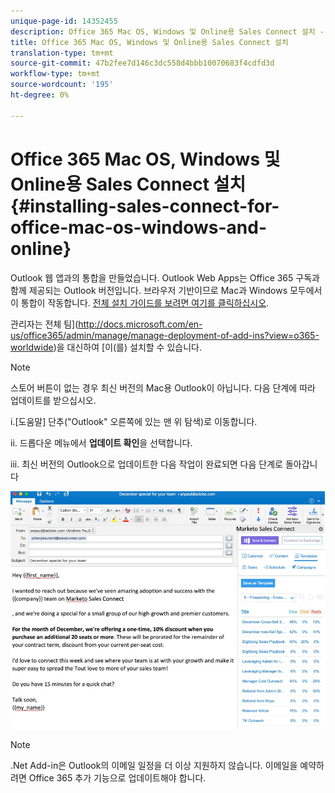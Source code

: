```yaml
---
unique-page-id: 14352455
description: Office 365 Mac OS, Windows 및 Online용 Sales Connect 설치 - Marketing Docs - 제품 설명서
title: Office 365 Mac OS, Windows 및 Online용 Sales Connect 설치
translation-type: tm+mt
source-git-commit: 47b2fee7d146c3dc558d4bbb10070683f4cdfd3d
workflow-type: tm+mt
source-wordcount: '195'
ht-degree: 0%

---
```



# Office 365 Mac OS, Windows 및 Online용 Sales Connect 설치 {#installing-sales-connect-for-office-mac-os-windows-and-online}

Outlook 웹 앱과의 통합을 만들었습니다. Outlook Web Apps는 Office 365 구독과 함께 제공되는 Outlook 버전입니다. 브라우저 기반이므로 Mac과 Windows 모두에서 이 통합이 작동합니다. [전체 설치 가이드를 보려면 여기를 클릭하십시오](http://s3.amazonaws.com/tout-user-store/outlook-mac/assets/install_tout_add-in_outlook_mac.pdf).

관리자는 전체 팀](http://docs.microsoft.com/en-us/office365/admin/manage/manage-deployment-of-add-ins?view=o365-worldwide)을 대신하여 [이(를) 설치할 수 있습니다.

>[!NOTE]
>
>스토어 버튼이 없는 경우 최신 버전의 Mac용 Outlook이 아닙니다. 다음 단계에 따라 업데이트를 받으십시오.
>
>i.[도움말] 단추(&quot;Outlook&quot; 오른쪽에 있는 맨 위 탐색)로 이동합니다.
>
>ii. 드롭다운 메뉴에서 **업데이트 확인**&#x200B;을 선택합니다.
>
>iii. 최신 버전의 Outlook으로 업데이트한 다음 작업이 완료되면 다음 단계로 돌아갑니다

![](assets/one.png)

>[!NOTE]
>
>.Net Add-in은 Outlook의 이메일 일정을 더 이상 지원하지 않습니다. 이메일을 예약하려면 Office 365 추가 기능으로 업데이트해야 합니다.

